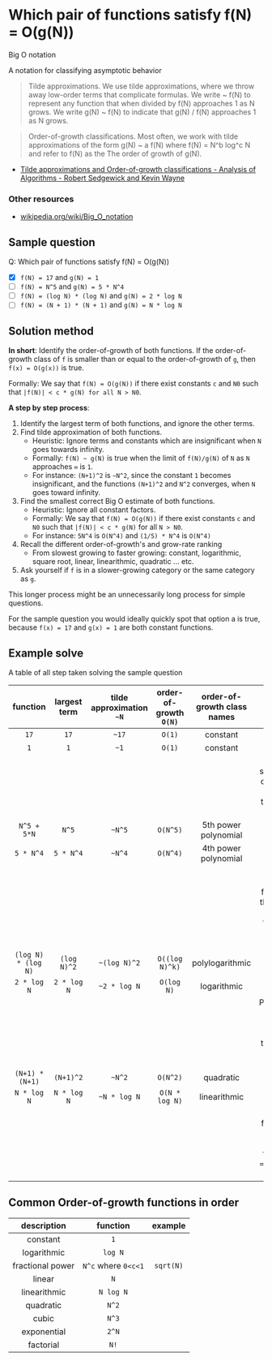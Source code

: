# Which pair of functions satisfy f(N) = O(g(N))

Big O notation

A notation for classifying asymptotic behavior

> Tilde approximations. We use tilde approximations, where we throw away low-order terms that complicate formulas. We write ~ f(N) to represent any function that when divided by f(N) approaches 1 as N grows. We write g(N) ~ f(N) to indicate that g(N) / f(N) approaches 1 as N grows.

> Order-of-growth classifications. Most often, we work with tilde approximations of the form g(N) ~ a f(N) where f(N) = N^b log^c N and refer to f(N) as the The order of growth of g(N).
- [Tilde approximations and Order-of-growth classifications - Analysis of Algorithms - Robert Sedgewick and Kevin Wayne](https://algs4.cs.princeton.edu/14analysis/)

### Other resources
- [wikipedia.org/wiki/Big_O_notation](https://en.wikipedia.org/wiki/Big_O_notation)

## Sample question

Q: Which pair of functions satisfy f(N) = O(g(N))

- [x] `f(N) = 17` and `g(N) = 1`
- [ ] `f(N) = N^5` and `g(N) = 5 * N^4`
- [ ] `f(N) = (log N) * (log N)` and `g(N) = 2 * log N`
- [ ] `f(N) = (N + 1) * (N + 1)` and `g(N) = N * log N`

## Solution method
**In short**: Identify the order-of-growth of both functions. If the order-of-growth class of `f` is smaller than or equal to the order-of-growth of `g`, then `f(x) = O(g(x))` is true.

Formally: We say that `f(N) = O(g(N))` if there exist constants `c` and `N0` such that `|f(N)| < c * g(N) for all N > N0`.

**A step by step process**:

1. Identify the largest term of both functions, and ignore the other terms.
2. Find tilde approximation of both functions.
    - Heuristic: Ignore terms and constants which are insignificant when `N` goes towards infinity.
    - Formally: `f(N) ~ g(N)` is true when the limit of `f(N)/g(N)` of `N` as `N` approaches `∞` is `1`.
    - For instance: `(N+1)^2` is `~N^2`, since the constant `1` becomes insignificant, and the functions `(N+1)^2` and `N^2` converges, when `N` goes toward infinity.
3. Find the smallest correct Big O estimate of both functions.
    - Heuristic: Ignore all constant factors.
    - Formally: We say that `f(N) = O(g(N))` if there exist constants `c` and `N0` such that `|f(N)| < c * g(N)` for all `N > N0`.
    - For instance: `5N^4` is `O(N^4)` and `(1/5) * N^4` is `O(N^4)`
4. Recall the different order-of-growth's and grow-rate ranking
    - From slowest growing to faster growing: constant, logarithmic, square root, linear, linearithmic, quadratic ... etc.
5. Ask yourself if `f` is in a slower-growing category or the same category as `g`.

This longer process might be an unnecessarily long process for simple questions.

For the sample question you would ideally quickly spot that option a is true, because `f(x) = 17` and `g(x) = 1` are both constant functions.

## Example solve

A table of all step taken solving the sample question

|function             | largest term | tilde approximation `~N` | order-of-growth `O(N)` | order-of-growth class names | conclusion                                                                                         |
|:-:                  |:-:           |:-:                       |:-:                     |:-:                          |:-:                                                                                                 |
|`17`                 |`17`          |`~17`                     |`O(1)`                  | constant                    |                                                                                                    |
|`1`                  |`1`           |`~1`                      |`O(1)`                  | constant                    |                                                                                                    |
|                     |              |                          |                        |                             |Constant is slower growing or the same as constant, therefore: `17 = O(1)` is true                          |
|`N^5 + 5*N`          |`N^5`         |`~N^5`                    |`O(N^5)`                | 5th power polynomial        |                                                                                                    |
|`5 * N^4`            |`5 * N^4`     |`~N^4`                    |`O(N^4)`                | 4th power polynomial        |                                                                                                    |
|                     |              |                          |                        |                             |5th power polynomial is faster growing than 4th power polynomial, therefore: `N^5 = O(N^4)` is false           |
|`(log N) * (log N)`  |`(log N)^2`   |`~(log N)^2`              |`O((log N)^k)`          | polylogarithmic             |                                                                                                    |
|`2 * log N`          |`2 * log N`   |`~2 * log N`              |`O(log N)`              | logarithmic                 |                                                                                                    |
|                     |              |                          |                        |                             |Polylogarithmic is faster growing than logarithmic, therefore: `(log N)^k = O(log N)` is false|
|`(N+1) * (N+1)`      |`(N+1)^2`     |`~N^2`                    |`O(N^2)`                | quadratic                   |                                                                                                    |
|`N * log N`          |`N * log N`   |`~N * log N`              |`O(N * log N)`          | linearithmic                |                                                                                                    |
|                     |              |                          |                        |                             |Quadratic is faster growing than linearithmic, therefore: `N^2 = O(N log N)` is false         |

## Common Order-of-growth functions in order

| description        | function           |example        |
|:-:                 |:-:                 |:-:            |
|constant            |`1`                 |               |
|logarithmic         |`log N`             |               |
|fractional power    |`N^c` where `0<c<1` |`sqrt(N)`      |
|linear              |`N`                 |               |
|linearithmic        |`N log N`           |               |
|quadratic           |`N^2`               |               |
|cubic               |`N^3`               |               |
|exponential         |`2^N`               |               |
|factorial           |`N!`                |               |
